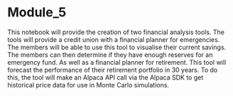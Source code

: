 # Module_5
This notebook will provide the creation of two financial analysis tools. The tools will provide a credit union with a financial planner for emergencies. The members will be able to use this tool to visualise their current savings. The members can then determine if they have enough reserves for an emergency fund. As well as a financial planner for retirement. This tool will forecast the performance of their retirement portfolio in 30 years. To do this, the tool will make an Alpaca API call via the Alpaca SDK to get historical price data for use in Monte Carlo simulations.
